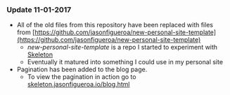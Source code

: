 ### Update 11-01-2017

- All of the old files from this repository have been replaced with files from 
[https://github.com/jasonfigueroa/new-personal-site-template](https://github.com/jasonfigueroa/new-personal-site-template)
    - *new-personal-site-template* is a repo I started to experiment with 
[Skeleton](https://github.com/dhg/Skeleton)
    - Eventually it matured into something I could use in my personal site
- Pagination has been added to the blog page.
    - To view the pagination in action go to 
[skeleton.jasonfigueroa.io/blog.html](http://skeleton.jasonfigueroa.io/blog.html)
